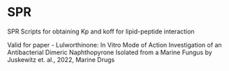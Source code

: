 # SPR
SPR Scripts for obtaining Kp and koff for lipid-peptide interaction

Valid for paper - Lulworthinone: In Vitro Mode of Action Investigation of an
Antibacterial Dimeric Naphthopyrone Isolated from a
Marine Fungus by Juskewitz et. al., 2022, Marine Drugs
